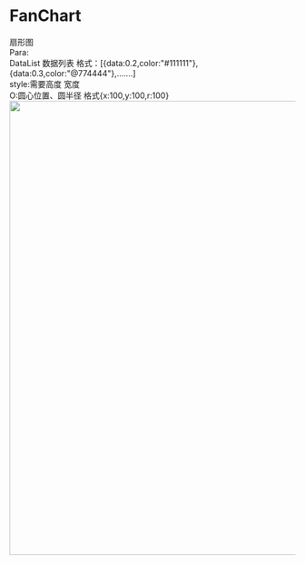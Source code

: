 # FanChart
扇形图
<br/>
Para:<br/>DataList 数据列表 格式：[{data:0.2,color:"#111111"},{data:0.3,color:"@774444"},.......]<br/>
style:需要高度 宽度<br/>
O:圆心位置、圆半径 格式{x:100,y:100,r:100}<br/>
<a href="https://github.com/liliang4869/FanChart/blob/master/example.png"><img src="https://github.com/liliang4869/Animated_Drag/blob/master/example.png" width="800"></a>
